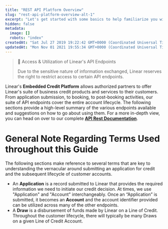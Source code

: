 ```yaml
---
title: "REST API Platform Overview"
slug: "rest-api-platform-overview-alt-1"
excerpt: "Let's get started with some basics to help familiarize you with Linear's API suite."
hidden: false
metadata: 
  image: []
  robots: "index"
createdAt: "Sat Jul 27 2019 19:22:42 GMT+0000 (Coordinated Universal Time)"
updatedAt: "Mon Nov 01 2021 19:55:34 GMT+0000 (Coordinated Universal Time)"
---
```

> 🚧 Access & Utilization of Linear's API Endpoints
> 
> Due to the sensitive nature of information exchanged, Linear reserves the right to restrict access to certain API endpoints.

Linear's **Embedded Credit Platform** allows authorized partners to offer Linear's suite of business credit products and services to their customers. From application submission, to booking, to post-booking activities, our suite of API endpoints cover the entire account lifecycle.  The following sections provide a high-level summary of the various endpoints available and suggestions on how to go about using them.  For a more in-depth view, you can head on over to our complete **[API Rest Documentation](https://linear-documentation-hub.readme.io/reference)**.

# General Note Regarding Terms Used throughout this Guide

The following sections make reference to several terms that are key to understanding the vernacular around submitting an application for credit and the subsequent lifecycle of customer accounts.

- An **Application** is a record submitted to Linear that provides the required information we need to initiate our credit decision.  At times, we use "Application" and "Account" interchangeably.  Once an “Application” is submitted, it becomes an **Account** and the account identifier provided can be utilized across many of the other endpoints.
- A **Draw** is a disbursement of funds made by Linear on a Line of Credit.  Throughout the customer lifecycle, there will typically be many Draws on a given Line of Credit Account.
